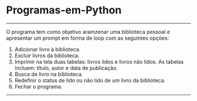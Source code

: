 # Programas-em-Python

-----------------------------------------------------


O programa tem como objetivo aramzenar uma biblioteca pessoal e apresentar um prompt em forma de loop com as seguintes opções:

1) Adicionar livro à biblioteca.
2) Excluir livros da biblioteca.
3) Imprimir na tela duas tabelas: livros lidos e livros não lidos. As tabelas incluem: título, autor e data de publicação.
4) Busca de livro na biblioteca.
5) Redefinir o status de lido ou não lido de um livro da biblioteca.
6) Fechar o programa.
-----------------------------------------------------
